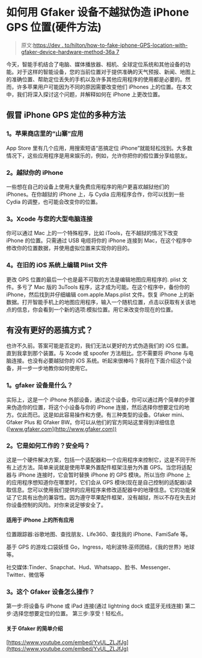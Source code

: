 # 如何用 Gfaker 设备不越狱伪造 iPhone GPS 位置(硬件方法)

> 原文:[https://dev . to/hilton/how-to-fake-iphone-GPS-location-with-gfaker-device-hardware-method-36a 7](https://dev.to/hilton/how-to-fake-iphone-gps-location-without-jailbreaking-with-gfaker-device-hardware-method-36a7)

今天，智能手机结合了电脑、媒体播放器、相机、全球定位系统和其他设备的功能。对于这样的智能设备，您的当前位置对于提供准确的天气预报、新闻、地图上的准确位置、帮助定位丢失的手机以及许多其他应用程序的使用都是必要的。然而，许多苹果用户可能因为不同的原因需要改变他们 iPhones 上的位置。在本文中，我们将深入探讨这个问题，并解释如何在 iPhone 上更改位置。

## [](#many-ways-to-fake-iphone-gps-location)假冒 iPhone GPS 定位的多种方法

### [](#1fake-apps-on-the-apple-store)1。苹果商店里的“山寨”应用

App Store 里有几个应用，用搜索短语“恶搞定位 iPhone”就能轻松找到。大多数情况下，这些应用程序是用来娱乐的，例如，允许你把你的假位置分享给朋友。

### [](#2jailbreak-your-iphone)2。越狱你的 iPhone

一些想在自己的设备上使用大量免费应用程序的用户更喜欢越狱他们的 iPhones。在你越狱的 iPhone 上，与 Cydia 应用程序合作，你可以找到一些 Cydia 的调整，也可能会改变你的位置。

### [](#3xcode-connecting-with-your-big-computer)3。Xcode 与您的大型电脑连接

你可以通过 Mac 上的一个特殊程序，比如 iTools，在不越狱的情况下改变 iPhone 的位置。只需通过 USB 电缆将你的 iPhone 连接到 Mac，在这个程序中修改你的位置数据，并使用虚拟位置来实现你的目的。

### [](#4edit-plist-file-on-the-old-ios-system)4。在旧的 iOS 系统上编辑 Plist 文件

更改 GPS 位置的最后一个也是最不可取的方法是编辑地图应用程序的. plist 文件。多亏了 Mac 版的 3uTools 程序，这才成为可能。在这个程序中，备份你的 iPhone，然后找到并仔细编辑 com.apple.Maps.plist 文件。恢复 iPhone 上的新数据。打开智能手机上的地图应用程序，输入一个随机位置，点击以获取有关该地点的信息，你会看到一个新的选项:模拟位置。用它来改变你现在的位置。

## [](#is-there-any-better-way-to-spoof)有没有更好的恶搞方式？

也许不久前。答案可能是否定的，我们无法以更好的方式伪造我们的 iOS 位置。直到我拿到那个装置。与 Xcode 或 spoofer 方法相比。您不需要将 iPhone 与电脑连接。也没有必要越狱你的 iOS 系统。听起来很棒吗？我将在下面介绍这个设备，并一步一步地教你如何使用它。

### [](#1whats-the-gfaker-device)1。gfaker 设备是什么？

实际上，这是一个 iPhone 外部设备，通过这个设备，你可以通过两个简单的步骤来伪造你的位置，将这个小设备与你的 iPhone 连接，然后选择你想要定位的地方。仅此而已。这是如此容易操作和方便。有三种类型的设备。Gfaker mini、Gfaker Plus 和 Gfaker BW。你可以从他们的官方网站这里得到详细信息([www.gfaker.com](http://www.gfaker.com))

### [](#2how-does-it-work-is-it-safe)2。它是如何工作的？安全吗？

这是一个硬件解决方案，包括一个适配器和一个应用程序来控制它，这是不同于所有上述方法。简单来说就是使用苹果外置配件框架注册为外置 GPS。当您将适配器与 iPhone 连接时，它会暂时替换 iPhone 的 GPS 模块。所以当你 iPhone 上的应用程序想知道你在哪里时，它们会从 GPS 模块(现在是自己控制的适配器)读取信息。您可以使用我们提供的应用程序来修改适配器中的地理信息。它的功能保证了它具有出色的兼容性。因为遵守苹果配件框架，没有越狱，所以不存在失去对你设备控制的风险。对你来说足够安全了。

#### [](#works-for-all-the-apps-on-your-iphone)适用于 iPhone 上的所有应用

位置跟踪器:谷歌地图、查找朋友、Life360、查找我的 iPhone、FamiSafe 等。

基于 GPS 的游戏:口袋妖怪 Go，Ingress，哈利波特:巫师团结，《我的世界》地球等。

社交媒体:Tinder、Snapchat、Hud、Whatsapp、脸书、Messenger、Twitter、微信等

### [](#3how-to-operate-this-gfaker-device)3。这个 Gfaker 设备怎么操作？

第一步:将设备与 iPhone 或 iPad 连接(通过 lightning dock 或蓝牙无线连接)
第二步:选择您想要定位的位置。
第三步:享受！轻松点。

#### [](#simple-introduction-about-gfaker)关于 Gfaker 的简单介绍

[https://www.youtube.com/embed/YvUL_ZLJfJg](https://www.youtube.com/embed/YvUL_ZLJfJg)